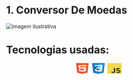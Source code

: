 # 1. Conversor De Moedas


![imagem ilustrativa](https://drive.google.com/file/d/1b71FZJJoenaOdno8Li-mXFYordyzpY9W/view?usp=drive_link)

# Tecnologias usadas:

<div align="center">
  <img align="center" alt="HTML" height="30" width="40" src="https://raw.githubusercontent.com/devicons/devicon/master/icons/html5/html5-original.svg">
  <img align="center" alt="CSS" height="30" width="40" src="https://raw.githubusercontent.com/devicons/devicon/master/icons/css3/css3-original.svg">
  <img align="center" alt="JavaScript" height="30" width="40" src="https://raw.githubusercontent.com/devicons/devicon/master/icons/javascript/javascript-original.svg">
</div>



